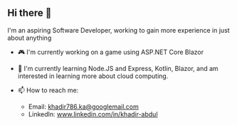 ## Hi there 👋

<!--
**khadir786/khadir786** is a ✨ _special_ ✨ repository because its `README.md` (this file) appears on your GitHub profile.

Here are some ideas to get you started:

- 🔭 I’m currently working on ...
- 🌱 I’m currently learning ...
- 👯 I’m looking to collaborate on ...
- 🤔 I’m looking for help with ...
- 💬 Ask me about ...
- 
- 😄 Pronouns: ...
- ⚡ Fun fact: ...
-->
I'm an aspiring Software Developer, working to gain more experience in just about anything

- 🎮 I'm currently working on a game using ASP.NET Core Blazor
- 🤔 I'm currently learning Node.JS and Express, Kotlin, Blazor, and am interested in learning more about cloud computing.

- 📫 How to reach me:
  -   Email: khadir786.ka@googlemail.com
  -   LinkedIn: www.linkedin.com/in/khadir-abdul
